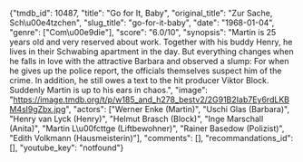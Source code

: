 {"tmdb_id": 10487, "title": "Go for It, Baby", "original_title": "Zur Sache, Sch\u00e4tzchen", "slug_title": "go-for-it-baby", "date": "1968-01-04", "genre": ["Com\u00e9die"], "score": "6.0/10", "synopsis": "Martin is 25 years old and very reserved about work. Together with his buddy Henry, he lives in their Schwabing apartment in the day. But everything changes when he falls in love with the attractive Barbara and observed a slump: For when he gives up the police report, the officials themselves suspect him of the crime. In addition, he still owes a text to the hit producer Viktor Block. Suddenly Martin is up to his ears in chaos.", "image": "https://image.tmdb.org/t/p/w185_and_h278_bestv2/2G91B2Iab7Ey6rdLKBM4sl9gZbx.jpg", "actors": ["Werner Enke (Martin)", "Uschi Glas (Barbara)", "Henry van Lyck (Henry)", "Helmut Brasch (Block)", "Inge Marschall (Anita)", "Martin L\u00fcttge (Liftbewohner)", "Rainer Basedow (Polizist)", "Edith Volkmann (Hausmeisterin)"], "comments": [], "recommandations_id": [], "youtube_key": "notfound"}